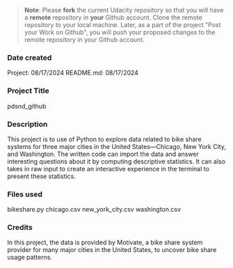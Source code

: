 >**Note**: Please **fork** the current Udacity repository so that you will have a **remote** repository in **your** Github account. Clone the remote repository to your local machine. Later, as a part of the project "Post your Work on Github", you will push your proposed changes to the remote repository in your Github account.

### Date created
Project: 08/17/2024
README.md: 08/17/2024

### Project Title
pdsnd_github

### Description
This project is to use of Python to explore data related to bike share systems for three major cities in the United States—Chicago, New York City, and Washington. The written code can import the data and answer interesting questions about it by computing descriptive statistics. It can also takes in raw input to create an interactive experience in the terminal to present these statistics.

### Files used
bikeshare.py
chicago.csv
new_york_city.csv
washington.csv

### Credits
In this project, the data is provided by Motivate, a bike share system provider for many major cities in the United States, to uncover bike share usage patterns.
